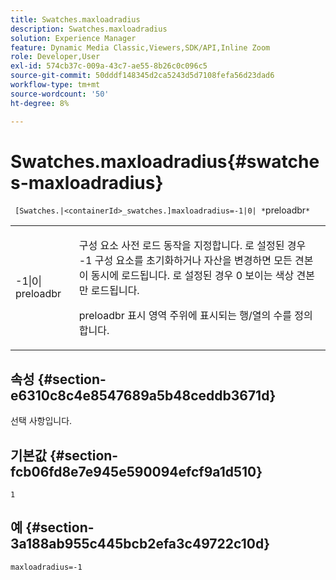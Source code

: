 ```yaml
---
title: Swatches.maxloadradius
description: Swatches.maxloadradius
solution: Experience Manager
feature: Dynamic Media Classic,Viewers,SDK/API,Inline Zoom
role: Developer,User
exl-id: 574cb37c-009a-43c7-ae55-8b26c0c096c5
source-git-commit: 50dddf148345d2ca5243d5d7108fefa56d23dad6
workflow-type: tm+mt
source-wordcount: '50'
ht-degree: 8%

---
```


# Swatches.maxloadradius{#swatches-maxloadradius}

` [Swatches.|<containerId>_swatches.]maxloadradius=-1|0| *`preloadbr`*`

<table id="table_4A27394B6B4347D69CAC5A59EE0FBC6F"> 
 <tbody> 
  <tr> 
   <td colname="col1"> <p><span class="codeph"> -1|0|<span class="varname"> preloadbr</span></span> </p> </td> 
   <td colname="col2"> <p> 구성 요소 사전 로드 동작을 지정합니다. 로 설정된 경우 <span class="codeph"> -1</span> 구성 요소를 초기화하거나 자산을 변경하면 모든 견본이 동시에 로드됩니다. 로 설정된 경우 <span class="codeph"> 0</span> 보이는 색상 견본만 로드됩니다. </p> <p><span class="codeph"> <span class="varname"> preloadbr</span></span> 표시 영역 주위에 표시되는 행/열의 수를 정의합니다. </p> </td> 
  </tr> 
 </tbody> 
</table>

## 속성 {#section-e6310c8c4e8547689a5b48ceddb3671d}

선택 사항입니다.

## 기본값 {#section-fcb06fd8e7e945e590094efcf9a1d510}

`1`

## 예 {#section-3a188ab955c445bcb2efa3c49722c10d}

`maxloadradius=-1`
